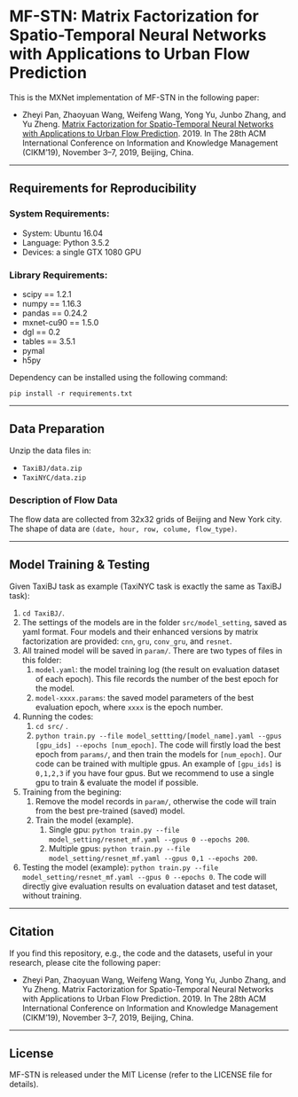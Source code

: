 # MF-STN: Matrix Factorization for Spatio-Temporal Neural Networks with Applications to Urban Flow Prediction

This is the MXNet implementation of MF-STN in the following paper:

- Zheyi Pan, Zhaoyuan Wang, Weifeng Wang, Yong Yu, Junbo Zhang, and Yu Zheng. [Matrix Factorization for Spatio-Temporal Neural Networks with Applications to Urban Flow Prediction](https://www.researchgate.net/publication/336847533_Matrix_Factorization_for_Spatio-Temporal_Neural_Networks_with_Applications_to_Urban_Flow_Prediction). 2019. In The 28th ACM International Conference on Information and Knowledge Management (CIKM’19), November 3–7, 2019, Beijing, China.
---

## Requirements for Reproducibility

### System Requirements:

- System: Ubuntu 16.04
- Language: Python 3.5.2
- Devices: a single GTX 1080 GPU


### Library Requirements:

- scipy == 1.2.1
- numpy == 1.16.3
- pandas == 0.24.2
- mxnet-cu90 == 1.5.0
- dgl == 0.2
- tables == 3.5.1
- pymal
- h5py

Dependency can be installed using the following command:

`pip install -r requirements.txt`

---

## Data Preparation

Unzip the data files in:

- `TaxiBJ/data.zip`
- `TaxiNYC/data.zip`

### Description of Flow Data

The flow data are collected from 32x32 grids of Beijing and New York city. The shape of data are `(date, hour, row, colume, flow_type)`. 

---

## Model Training & Testing

Given TaxiBJ task as example (TaxiNYC task is exactly the same as TaxiBJ task):

1. `cd TaxiBJ/`.
2. The settings of the models are in the folder `src/model_setting`, saved as yaml format. Four models and their enhanced versions by matrix factorization are provided: `cnn`, `gru`, `conv_gru`, and `resnet`.
3. All trained model will be saved in `param/`. There are two types of files in this folder:
   1. `model.yaml`: the model training log (the result on evaluation dataset of each epoch). This file records the number of the best epoch for the model.
   2. `model-xxxx.params`: the saved model parameters of the best evaluation epoch, where `xxxx` is the epoch number.
4. Running the codes:
   1. `cd src/` .
   2. `python train.py --file model_settting/[model_name].yaml --gpus [gpu_ids] --epochs [num_epoch]`. The code will firstly load the best epoch from `params/`, and then train the models for `[num_epoch]`. Our code can be trained with multiple gpus. An example of `[gpu_ids]` is `0,1,2,3` if you have four gpus. But we recommend to use a single gpu to train & evaluate the model if possible. 
5. Training from the begining:
   1. Remove the model records in `param/`, otherwise the code will train from the best pre-trained (saved) model.
   2. Train the model (example).
      1. Single gpu: `python train.py --file model_setting/resnet_mf.yaml --gpus 0 --epochs 200`. 
      2. Multiple gpus: `python train.py --file model_setting/resnet_mf.yaml --gpus 0,1 --epochs 200`.
6. Testing the model (example): `python train.py --file model_setting/resnet_mf.yaml --gpus 0 --epochs 0`. The code will directly give evaluation results on evaluation dataset and test dataset, without training.

---

## Citation

If you find this repository, e.g., the code and the datasets, useful in your research, please cite the following paper:

- Zheyi Pan, Zhaoyuan Wang, Weifeng Wang, Yong Yu, Junbo Zhang, and Yu Zheng. Matrix Factorization for Spatio-Temporal Neural Networks with Applications to Urban Flow Prediction. 2019. In The 28th ACM International Conference on Information and Knowledge Management (CIKM’19), November 3–7, 2019, Beijing, China.

---

## License

MF-STN is released under the MIT License (refer to the LICENSE file for details).